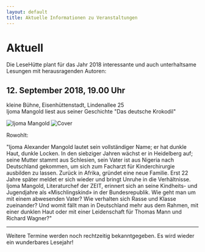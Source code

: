 ```yaml
---
layout: default
title: Aktuelle Informationen zu Veranstaltungen
---
```


# Aktuell

Die LeseHütte plant für das Jahr 2018 interessante und auch unterhaltsame Lesungen mit herausragenden Autoren:

## 12. September 2018, 19.00 Uhr

kleine Bühne, Eisenhüttenstadt, Lindenallee 25  
Ijoma Mangold liest aus seiner Geschichte "Das deutsche Krokodil"

![Ijoma Mangold](/assets/Mangold/AFoto.jpg)
![Cover](/assets/Mangold/Cover.jpg)

Rowohlt: 

"Ijoma Alexander Mangold lautet sein vollständiger Name; er hat dunkle Haut, dunkle Locken. In den siebziger Jahren wächst er in Heidelberg auf; seine Mutter stammt aus Schlesien, sein Vater ist aus Nigeria nach Deutschland gekommen, um sich zum Facharzt für Kinderchirurgie ausbilden zu lassen. Zurück in Afrika, gründet eine neue Familie. Erst 22 Jahre später meldet er sich wieder und bringt Unruhe in die Verhältnisse. Ijoma Mangold, Literaturchef der ZEIT, erinnert sich an seine Kindheits- und Jugendjahre als «Mischlingskind» in der Bundesrepublik. Wie geht man um mit einem abwesenden Vater? Wie verhalten sich Rasse und Klasse zueinander? Und womit fällt man in Deutschland mehr aus dem Rahmen, mit einer dunklen Haut oder mit einer Leidenschaft für Thomas Mann und Richard Wagner?"

* * * * *

Weitere Termine werden noch rechtzeitig bekanntgegeben.
Es wird wieder ein wunderbares Lesejahr!
